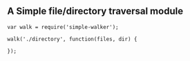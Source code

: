 ## A Simple file/directory traversal module

```
var walk = require('simple-walker');

walk('./directory', function(files, dir) {

});
```
